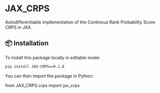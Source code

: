 # JAX_CRPS
Autodifferentiable implementation of the Continous Rank Probability Score CRPS in JAX.

## 📦 Installation
To install this package locally in editable mode:

```bash
pip install JAX-CRPS==0.1.0
```

You can then import the package in Python:

from JAX_CRPS.crps import jax_crps
